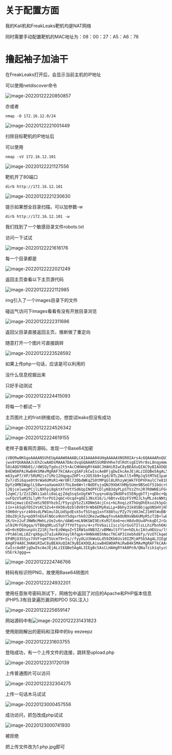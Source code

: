 # 关于配置方面

我的Kali机和FreakLeaks靶机均是NAT网络

同时需要手动配置靶机的MAC地址为：08：00：27：A5：A6：76

# 撸起袖子加油干

在FreakLeaks打开后，会显示当前主机的IP地址

可以使用netdiscover命令

![image-20220122220850857](https://raw.githubusercontent.com/lant34m/pic/main/img/image-20220122220850857.png)

亦或者

```
nmap -O 172.16.12.0/24
```

![image-20220122221001449](https://raw.githubusercontent.com/lant34m/pic/main/img/image-20220122221001449.png)

扫除目标靶机的IP地址后

可以使用

```
nmap -sV 172.16.12.101
```

![image-20220122221127556](https://raw.githubusercontent.com/lant34m/pic/main/img/image-20220122221127556.png)

靶机开了80端口

```
dirb http://172.16.12.101
```

![image-20220122221230630](https://raw.githubusercontent.com/lant34m/pic/main/img/image-20220122221230630.png)

提示如果想全目录扫描，可以加参数-w

```
dirb http://172.16.12.101 -w
```

我们找到了一个敏感目录文件robots.txt

访问一下试试

![image-20220122221616176](https://raw.githubusercontent.com/lant34m/pic/main/img/image-20220122221616176.png)

每一个目录都是

![image-20220122222021249](https://raw.githubusercontent.com/lant34m/pic/main/img/image-20220122222021249.png)

返回主页查看以下主页源代码

![image-20220122222112985](https://raw.githubusercontent.com/lant34m/pic/main/img/image-20220122222112985.png)

img引入了一个images目录下的文件

碰运气访问下images看看有没有开放目录浏览

![image-20220122222311696](https://raw.githubusercontent.com/lant34m/pic/main/img/image-20220122222311696.png)

返回父目录直接返回主页，推断做了重定向

随意打开一个图片可直接跳转

![image-20220122223528592](https://raw.githubusercontent.com/lant34m/pic/main/img/image-20220122223528592.png)

如果上传php一句话，应该是可以利用的

没什么信息挖掘出来

只好手动测试

![image-20220122224415093](https://raw.githubusercontent.com/lant34m/pic/main/img/image-20220122224415093.png)

将每一个都试一下

主页图片上的fristi拼接成功，想尝试leaks但没有成功

![image-20220122224526342](https://raw.githubusercontent.com/lant34m/pic/main/img/image-20220122224526342.png)

![image-20220122224619155](https://raw.githubusercontent.com/lant34m/pic/main/img/image-20220122224619155.png)

老样子查看网页源码，发现一个Base64加密

```
iVBORw0KGgoAAAANSUhEUgAAAW0AAABLCAIAAAA04UHqAAAAAXNSR0IArs4c6QAAAARnQU1BAACx
jwv8YQUAAAAJcEhZcwAADsMAAA7DAcdvqGQAAARSSURBVHhe7dlRdtsgEIVhr8sL8nqymmwmi0kl
S0iAQGY0Nb01//dWSQyTgdxz2t5+AcCHHAHgRY4A8CJHAHiRIwC8yBEAXuQIAC9yBIAXOQLAixw
B4EWOAPAiRwB4kSMAvMgRAF7kCAAvcgSAFzkCwIscAeBFjgDwIkcAeJEjALzIEQBe5AgAL5kc+f
m63yaP7/XP/5RUM2jx7iMz1ZdqpguZHPl+zJO53b9+1gd/0TL2Wull5+RMpJq5tMTkE1paHlVXJJ
Zv7/d5i6qse0t9rWa6UMsR1+WrORl72DbdWKqZS0tMPqGl8LRhzyWjWkTFDPXFmulC7e81bxnNOvb
DpYzOMN1WqplLS0w+oaXwomXXtfhL8e6W+lrNdDFujoQNJ9XbKtHMpSUmn9BSeGf51bUcr6W+VjNd
jJQjcelwepPCjlLNXFpi8gktXfnVtYSd6UpINdPFCDlyKB3dyPLpSTVzZYnJR7R0WHEiFGv5NrDU
12qmC/1/Zz2ZWXi1abli0aLqjZdq5sqSxUgtWY7syq+u6UpINdOFeI5ENygbTfj+qDbc+QpG9c5
uvFQzV5aM15LlyMrfnrPU12qmC+Ucqd+g6E1JNsX16/i/6BtvvEQzF5YM2JLhyMLz4sNNtp/pSkg1
04VajmwziEdZvmSz9E0YbzbI/FSycgVSzZiXDNmS4cjCni+kLRnqizXThUqOhEkso2k5pGy00aLq
i1n+skSqGfOSIVsKC5Zv4+XH36vQzbl0V0t9rWb6EMyRaLLp+Bbhy31k8SBbjqpUNSHVjHXJmC2Fg
tOH0drysrz404sdLPW1mulDLUdSpdEsk5vf5Gtqg1xnfX88tu/PZy7VjHXJmC21H9lWvBBfdZb6Ws
30oZ0jk3y+pQ9fnEG4lNOco9UnY5dqxrhk0JZKezwdNwqfnv6AOUN9sWb6UMyR5zT2B+lwDh++Fl
3K/U+z2uFJNWNcMmhLzUe2v6n/dAWG+mLN9KGWI9EcKsMJl6o6+ecH8dv0Uu4PnkqDl2rGuiS8HK
ul9iMrFG9gqa/VTB8qORLuSTqF7fYU7tgsn/4+zfhV6aiiIsczlGrGvGTIlsLLhiPbnh6KnLDU12q
mD+0cKQ8nunpVcZ21Rj7erEz0WqoZ+5IRW1oXNB3Z/vBMWulSfYlm+hDLkcIAtuHEUzu/l9l867X34
rPtA6lmLi0ZrqX6gu37aIukRkVaylRfqpk+9HNkH85hNocTKC4P31Vebhd8fy/VzOTCkqeBWlrrFhe
EPdMjO3SSys7XVF+qmT5UcmT9+Ss//fyyOLU3kWoGLd59ZKb6Us10IZMjAP5b5AgAL3IEgBc5AsCLH
AHgRY4A8CJHAHiRIwC8yBEAXuQIAC9yBIAXOQLAixwB4EWOAPAiRwB4kSMAvMgRAF7kCAAvcgSAFzk
CwIscAeBFjgDwIkcAeJEjALzIEQBe5AgAL3IEgBc5AsCLHAHgRY4A8Pn9/QNa7zik1qtycQAAAABJR
U5ErkJggg==
```

![image-20220122224746766](https://raw.githubusercontent.com/lant34m/pic/main/img/image-20220122224746766.png)

转码有标识符PNG，故使用Base64转图片

![image-20220122224932201](https://raw.githubusercontent.com/lant34m/pic/main/img/image-20220122224932201.png)

使用任意账号密码测试下，网络包中返回了对应的Apache和PHP版本信息(PHP5.3有目录遍历漏洞和PDO SQL注入)

![image-20220122225659147](https://raw.githubusercontent.com/lant34m/pic/main/img/image-20220122225659147.png)

网站源码中有![image-20220122231431823](https://raw.githubusercontent.com/lant34m/pic/main/img/image-20220122231431823.png)

使用刚刚解出的密码和注释中的by eezeepz

![image-20220122231603755](https://raw.githubusercontent.com/lant34m/pic/main/img/image-20220122231603755.png)

登陆成功，有一个上传文件的连接，跳转至upload.php

![image-20220122231720139](https://raw.githubusercontent.com/lant34m/pic/main/img/image-20220122231720139.png)

上传普通图片可以访问

![image-20220122232304275](https://raw.githubusercontent.com/lant34m/pic/main/img/image-20220122232304275.png)

上传一句话木马试试

![image-20220123000457556](https://raw.githubusercontent.com/lant34m/pic/main/img/image-20220123000457556.png)

成功访问，抓包改成php试试

![image-20220123000741930](https://raw.githubusercontent.com/lant34m/pic/main/img/image-20220123000741930.png)

被拒绝

把上传文件改为1.php.jpg即可